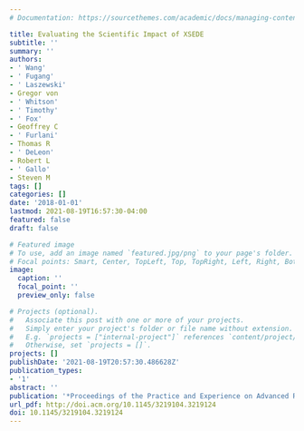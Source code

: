 ```yaml
---
# Documentation: https://sourcethemes.com/academic/docs/managing-content/

title: Evaluating the Scientific Impact of XSEDE
subtitle: ''
summary: ''
authors:
- ' Wang'
- ' Fugang'
- ' Laszewski'
- Gregor von
- ' Whitson'
- ' Timothy'
- ' Fox'
- Geoffrey C
- ' Furlani'
- Thomas R
- ' DeLeon'
- Robert L
- ' Gallo'
- Steven M
tags: []
categories: []
date: '2018-01-01'
lastmod: 2021-08-19T16:57:30-04:00
featured: false
draft: false

# Featured image
# To use, add an image named `featured.jpg/png` to your page's folder.
# Focal points: Smart, Center, TopLeft, Top, TopRight, Left, Right, BottomLeft, Bottom, BottomRight.
image:
  caption: ''
  focal_point: ''
  preview_only: false

# Projects (optional).
#   Associate this post with one or more of your projects.
#   Simply enter your project's folder or file name without extension.
#   E.g. `projects = ["internal-project"]` references `content/project/deep-learning/index.md`.
#   Otherwise, set `projects = []`.
projects: []
publishDate: '2021-08-19T20:57:30.486628Z'
publication_types:
- '1'
abstract: ''
publication: '*Proceedings of the Practice and Experience on Advanced Research Computing*'
url_pdf: http://doi.acm.org/10.1145/3219104.3219124
doi: 10.1145/3219104.3219124
---
```


